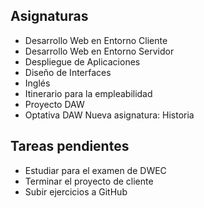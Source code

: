 ## Asignaturas

- Desarrollo Web en Entorno Cliente
- Desarrollo Web en Entorno Servidor
- Despliegue de Aplicaciones
- Diseño de Interfaces
- Inglés
- Itinerario para la empleabilidad
- Proyecto DAW
- Optativa DAW
Nueva asignatura: Historia


## Tareas pendientes

- Estudiar para el examen de DWEC  
- Terminar el proyecto de cliente  
- Subir ejercicios a GitHub  